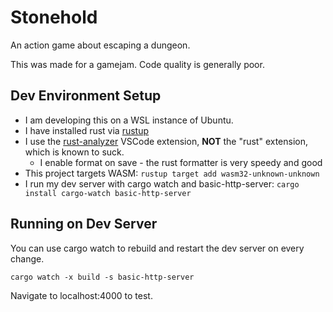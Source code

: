 # Stonehold

An action game about escaping a dungeon.

This was made for a gamejam.  Code quality is generally poor.

## Dev Environment Setup

- I am developing this on a WSL instance of Ubuntu.
- I have installed rust via [rustup](https://rustup.rs/)
- I use the [rust-analyzer](https://marketplace.visualstudio.com/items?itemName=rust-lang.rust-analyzer) VSCode extension, **NOT** the "rust" extension, which is known to suck.
  - I enable format on save - the rust formatter is very speedy and good
- This project targets WASM: `rustup target add wasm32-unknown-unknown`
- I run my dev server with cargo watch and basic-http-server: `cargo install cargo-watch basic-http-server`

## Running on Dev Server

You can use cargo watch to rebuild and restart the dev server on every change.

```
cargo watch -x build -s basic-http-server
```

Navigate to localhost:4000 to test.